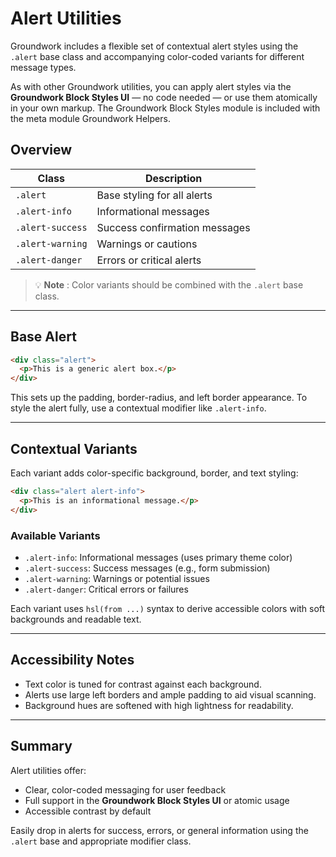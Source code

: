 
# Alert Utilities

Groundwork includes a flexible set of contextual alert styles using the `.alert` base class and accompanying color-coded variants for different message types.

As with other Groundwork utilities, you can apply alert styles via the **Groundwork Block Styles UI** — no code needed — or use them atomically in your own markup. The Groundwork Block Styles module is included with the meta module Groundwork Helpers.

## Overview

| Class              | Description                   |
| ------------------ | ----------------------------- |
| `.alert`         | Base styling for all alerts   |
| `.alert-info`    | Informational messages        |
| `.alert-success` | Success confirmation messages |
| `.alert-warning` | Warnings or cautions          |
| `.alert-danger`  | Errors or critical alerts     |

> 💡  **Note** : Color variants should be combined with the `.alert` base class.

---

## Base Alert

```html
<div class="alert">
  <p>This is a generic alert box.</p>
</div>
```

This sets up the padding, border-radius, and left border appearance. To style the alert fully, use a contextual modifier like `.alert-info`.

---

## Contextual Variants

Each variant adds color-specific background, border, and text styling:

```html
<div class="alert alert-info">
  <p>This is an informational message.</p>
</div>
```

### Available Variants

* `.alert-info`: Informational messages (uses primary theme color)
* `.alert-success`: Success messages (e.g., form submission)
* `.alert-warning`: Warnings or potential issues
* `.alert-danger`: Critical errors or failures

Each variant uses `hsl(from ...)` syntax to derive accessible colors with soft backgrounds and readable text.

---

## Accessibility Notes

* Text color is tuned for contrast against each background.
* Alerts use large left borders and ample padding to aid visual scanning.
* Background hues are softened with high lightness for readability.

---

## Summary

Alert utilities offer:

* Clear, color-coded messaging for user feedback
* Full support in the **Groundwork Block Styles UI** or atomic usage
* Accessible contrast by default

Easily drop in alerts for success, errors, or general information using the `.alert` base and appropriate modifier class.
